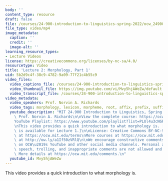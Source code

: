 ```yaml
---
body: ''
content_type: resource
draft: false
file: /courses/24-900-introduction-to-linguistics-spring-2022/ocw_24900_lecture02_2022feb03-fixed_360p_16_9.mp4
file_type: video/mp4
image_metadata:
  caption: ''
  credit: ''
  image-alt: ''
learning_resource_types:
- Lecture Videos
license: https://creativecommons.org/licenses/by-nc-sa/4.0/
resourcetype: Video
title: 'Lecture 2: Morphology, Part 1'
uid: 5b2d9c4f-38c9-4782-9a09-77f21c4b55c9
video_files:
  video_captions_file: /courses/24-900-introduction-to-linguistics-spring-2022/1hGsHloB3djAu_434Mjepx3CTbvAhA6wa_transcript.webvtt
  video_thumbnail_file: https://img.youtube.com/vi/Mvy5hjAWeZw/default.jpg
  video_transcript_file: /courses/24-900-introduction-to-linguistics-spring-2022/1hGsHloB3djAu_434Mjepx3CTbvAhA6wa_transcript.pdf
video_metadata:
  video_speakers: Prof. Norvin A. Richards
  video_tags: morphology, lexicon, morpheme, root, affix, prefix, suffix, infix, reduplication
  youtube_description: "MIT 24.900 Introduction to Linguistics, Spring 2022\nInstructor:\
    \ Prof. Norvin A. Richards\n\nView the complete course: https://ocw.mit.edu/courses/24-900-introduction-to-linguistics-spring-2022/\n\
    YouTube Playlist: https://www.youtube.com/playlist?list=PLUl4u3cNGP63BZGNOqrF2qf_yxOjuG35j\n\
    \nThis video provides a quick introduction to what morphology is. [Note: No video\
    \ is available for Lecture 1.]\n\nLicense: Creative Commons BY-NC-SA\nMore information\
    \ at https://ocw.mit.edu/terms\nMore courses at https://ocw.mit.edu\nSupport OCW\
    \ at http://ow.ly/a1If50zVRlQ\n\nWe encourage constructive comments and discussion\
    \ on OCW\u2019s YouTube and other social media channels. Personal attacks, hate\
    \ speech, trolling, and inappropriate comments are not allowed and may be removed.\
    \ More details at https://ocw.mit.edu/comments.\n"
  youtube_id: Mvy5hjAWeZw
---
```

This video provides a quick introduction to what morphology is.